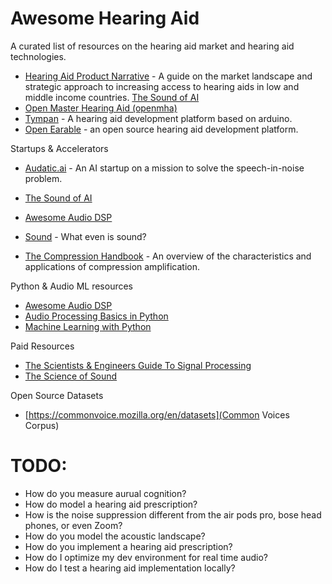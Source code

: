 # Awesome Hearing Aid

A curated list of resources on the hearing aid market and hearing aid technologies.

- [Hearing Aid Product Narrative](https://static1.squarespace.com/static/5b3f6ff1710699a7ebb64495/t/5e7205cf4d66ee1209da58f0/1584530898163/ATscale_PN-HearingAids-a11y.pdf) - A guide on the market landscape and strategic approach to increasing access to hearing aids in low and middle income countries.
 [The Sound of AI](https://www.youtube.com/@ValerioVelardoTheSoundofAI)
- [Open Master Hearing Aid (openmha)](https://openmha.org/) 
- [Tympan](https://shop.tympan.org/) - A hearing aid development platform based on arduino.
- [Open Earable](https://open-earable.teco.edu/) - an open source hearing aid development platform.


Startups & Accelerators
- [Audatic.ai](https://audatic.ai) - An AI startup on a mission to solve the speech-in-noise problem.
- [The Sound of AI](https://thesoundofai.com/accelerator.html#mentors)

- [Awesome Audio DSP](https://github.com/BillyDM/Awesome-Audio-DSP) 
- [Sound](https://ciechanow.ski/sound/) - What even is sound?
- [The Compression Handbook](https://order.starkeypro.com/pdfs/The_Compression_Handbook.pdf) - An overview of the characteristics and applications of compression amplification.

Python & Audio ML resources
- [Awesome Audio DSP](https://github.com/BillyDM/awesome-audio-dsp)
- [Audio Processing Basics in Python](https://www.it-jim.com/blog/audio-processing-basics-in-python/)
- [Machine Learning with Python](https://python-course.eu/machine-learning/neural-networks-structure-weights-and-matrices.php)

Paid Resources
- [The Scientists & Engineers Guide To Signal Processing](https://www.dspguide.com/)
- [The Science of Sound](https://www.pearson.com/en-us/subject-catalog/p/science-of-sound-the/P200000006977/9780805385656)

Open Source Datasets
- [https://commonvoice.mozilla.org/en/datasets](Common Voices Corpus)




# TODO:
- How do you measure aurual cognition?
- How do model a hearing aid prescription?
- How is the noise suppression different from the air pods pro, bose head phones, or even Zoom?
- How do you model the acoustic landscape?
- How do you implement a hearing aid prescription?
- How do I optimize my dev environment for real time audio?
- How do I test a hearing aid implementation locally?
 

